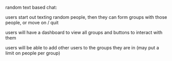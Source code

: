random text based chat:


users start out texting random people, then 
they can form groups with those people, or move on / quit

users will have a dashboard to view all groups and buttons to interact with them

users will be able to add other users to the groups they are in (may put a limit on people per group)